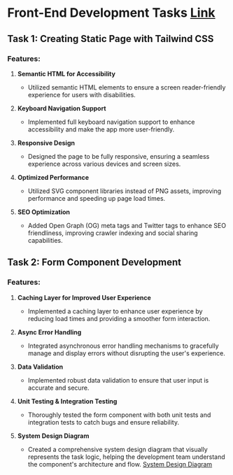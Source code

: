 # Front-End Development Tasks [Link](https://mazady-task-livid.vercel.app)

## Task 1: Creating Static Page with Tailwind CSS

### Features:

1. **Semantic HTML for Accessibility**

   - Utilized semantic HTML elements to ensure a screen reader-friendly experience for users with disabilities.

2. **Keyboard Navigation Support**

   - Implemented full keyboard navigation support to enhance accessibility and make the app more user-friendly.

3. **Responsive Design**

   - Designed the page to be fully responsive, ensuring a seamless experience across various devices and screen sizes.

4. **Optimized Performance**

   - Utilized SVG component libraries instead of PNG assets, improving performance and speeding up page load times.

5. **SEO Optimization**
   - Added Open Graph (OG) meta tags and Twitter tags to enhance SEO friendliness, improving crawler indexing and social
     sharing capabilities.

## Task 2: Form Component Development

### Features:

1. **Caching Layer for Improved User Experience**

   - Implemented a caching layer to enhance user experience by reducing load times and providing a smoother form
     interaction.

2. **Async Error Handling**

   - Integrated asynchronous error handling mechanisms to gracefully manage and display errors without disrupting the
     user's experience.

3. **Data Validation**

   - Implemented robust data validation to ensure that user input is accurate and secure.

4. **Unit Testing & Integration Testing**

   - Thoroughly tested the form component with both unit tests and integration tests to catch bugs and ensure
     reliability.

5. **System Design Diagram**
   - Created a comprehensive system design diagram that visually represents the task logic, helping the development team
     understand the component's architecture and flow. [System Design Diagram](./system-design/Mazady-SD.md)
